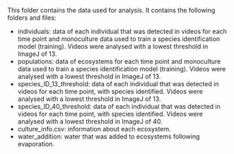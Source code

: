This folder contains the data used for analysis. It contains the following folders and files: 

- individuals: data of each individual that was detected in videos for each time point and monoculture data used to train a species identification model (training). Videos were analysed with a lowest threshold in ImageJ of 13. 
- populations: data of ecosystems for each time point and monoculture data used to train a species identification model (training). Videos were analysed with a lowest threshold in ImageJ of 13. 
- species_ID_13_threshold: data of each individual that was detected in videos for each time point, with species identified. Videos were analysed with a lowest threshold in ImageJ of 13. 
- species_ID_40_threshold: data of each individual that was detected in videos for each time point, with species identified. Videos were analysed with a lowest threshold in ImageJ of 40. 
- culture_info.csv: information about each ecosystem. 
- water_addition: water that was added to ecosystems following evaporation.